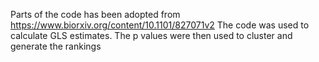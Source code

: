 Parts of the code has been adopted from https://www.biorxiv.org/content/10.1101/827071v2
The code was used to calculate GLS estimates. The p values were then used to cluster and generate the rankings

